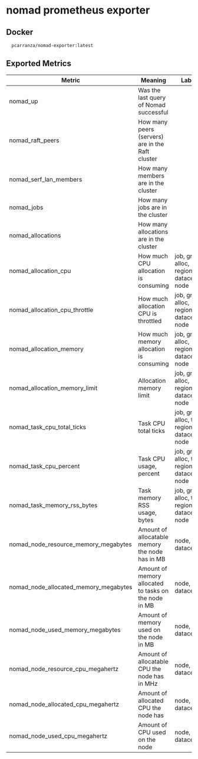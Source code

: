 # nomad prometheus exporter

## Docker

```
  pcarranza/nomad-exporter:latest
```

## Exported Metrics

| Metric | Meaning | Labels |
| ------ | ------- | ------ |
| nomad_up | Was the last query of Nomad successful | |
| nomad_raft_peers | How many peers (servers) are in the Raft cluster | |
| nomad_serf_lan_members | How many members are in the cluster | |
| nomad_jobs | How many jobs are in the cluster | |
| nomad_allocations | How many allocations are in the cluster | |
| nomad_allocation_cpu | How much CPU allocation is consuming | job, group, alloc, region, datacenter, node |
| nomad_allocation_cpu_throttle | How much allocation CPU is throttled | job, group, alloc, region, datacenter, node|
| nomad_allocation_memory | How much memory allocation is consuming | job, group, alloc, region, datacenter, node |
| nomad_allocation_memory_limit | Allocation memory limit | job, group, alloc, region, datacenter, node |
| nomad_task_cpu_total_ticks | Task CPU total ticks | job, group, alloc, task, region, datacenter, node |
| nomad_task_cpu_percent | Task CPU usage, percent | job, group, alloc, task, region, datacenter, node |
| nomad_task_memory_rss_bytes | Task memory RSS usage, bytes | job, group, alloc, task, region, datacenter, node |
| nomad_node_resource_memory_megabytes | Amount of allocatable memory the node has in MB | node, datacenter |
| nomad_node_allocated_memory_megabytes | Amount of  memory allocated to tasks on the node in MB | node, datacenter |
| nomad_node_used_memory_megabytes | Amount of memory used on the node in MB | node, datacenter |
| nomad_node_resource_cpu_megahertz | Amount of allocatable CPU the node has in MHz | node, datacenter |
| nomad_node_allocated_cpu_megahertz | Amount of allocated CPU the node has | node, datacenter | 
| nomad_node_used_cpu_megahertz | Amount of CPU used on the node | node, datacenter |

